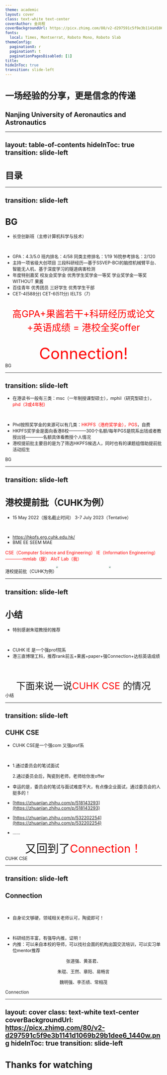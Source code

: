 ```yaml
---
theme: academic
layout: cover
class: text-white text-center
coverAuthor: 金尚程
coverBackgroundUrl: https://picx.zhimg.com/80/v2-d297591c5f9e3b1141d1069b29b1dee6_1440w.png
fonts:
  local: Times, Montserrat, Roboto Mono, Roboto Slab
themeConfig:
  paginationX: r
  paginationY: t
  paginationPagesDisabled: [1]
title: 
hideInToc: true
transition: slide-left
---
```


# 一场经验的分享，更是信念的传递
## Nanjing University of Aeronautics and Astronautics


---
layout: table-of-contents
hideInToc: true
transition: slide-left
---
# 目录

---
transition: slide-left
---


# BG

- 长空创新班（主修计算机科学与技术）
<br>


- GPA：4.3/5.0    班内排名：4/58   同类主修排名：1/19  16院参考排名：2/120
- 主持一项省级大创项目   三段科研经历—基于SSVEP-BCI的脑控机械臂平台、智能无人机、基于深度学习的隧道病害检测
- 年度特别嘉奖      校友会奖学金     优秀学生奖学金一等奖     学业奖学金一等奖    WITHOUT 果酱
- 百佳青年     优秀团员     三好学生    优秀学生干部
- CET-4(588分)    CET-6(511分)    IELTS（7）

<br>

<div style="color:red;font-size:30px;" align="center">
高GPA+果酱若干+科研经历或论文+英语成绩 = 港校全奖offer
</div>

<br>
<br>


<div style="color:red;font-size:50px;" align="center">
Connection!
</div>

<Footnotes separator>
    <Footnote>BG</Footnote>
</Footnotes>

---
transition: slide-left
---

- 在港读书一般有三类：msc（一年制授课型硕士），mphil（研究型硕士），<span style="color:red;">phd（3或4年制）</span>
<br>

- Phd按照奖学金的来源可以有几类：<span style="color:red;">HKPFS（港府奖学金），PGS</span>，自费
- HKPFS奖学金是面向香港8校————300个名额/每年PGS是院系出钱或者教授出钱————名额具体看教授个人情况
- 港校提前批主要目的是为了筛选HKPFS候选人，同时也有的课题组借助提前批活动招生


<Footnotes separator>
    <Footnote>BG</Footnote>
</Footnotes>

---
transition: slide-left
---

# 港校提前批（CUHK为例）

- 15 May 2022（报名截止时间）         3-7 July 2023（Tentative） 
<br>

- https://hkpfs.erg.cuhk.edu.hk/
- BME EE SEEM MAE 

<span style="color:red;">CSE（Computer Science and Engineering） 
IE（Information Engineering）————mmlab（膜）  AIoT Lab（我）</span>

<div style="display:flex;justify-content: space-evenly;">
<div align="center">
   <img src="https://picx.zhimg.com/80/v2-1f9705415fdc3620c12440384c96e55e_1440w.png" style="zoom:40%;"/>
</div>
<div align="center">
   <img src="https://pica.zhimg.com/80/v2-98f00c50bc8e9bf54f6ed9cea353bab0_1440w.png" style="zoom:40%;"/>
</div>
</div>

<Footnotes separator>
    <Footnote>港校提前批（CUHK为例）</Footnote>
</Footnotes>

---
transition: slide-left
---

# 小结

- 特别感谢朱琨教授的推荐
<br>

- CUHK IE 是一个强prof院系
- 港三直博理工科，推荐rank前五+果酱+paper+强Connection+达标英语成绩

<br><br>

<div align="center" style="font-size:30px;">
下面来说一说<span style="color:red;">CUHK CSE
</span>的情况
</div>


<Footnotes separator>
    <Footnote>小结</Footnote>
</Footnotes>

---
transition: slide-left
---

## CUHK CSE

- CUHK CSE是一个强com 又强prof系
<br>

- 
    1.通过委员会的笔试面试

    2.通过委员会后，陶瓷到老师，老师给你发offer
- 幸运的是，委员会的笔试与面试难度不大，有点像企业面试，通过委员会的人挺多的！

- [https://zhuanlan.zhihu.com/p/518143293](https://zhuanlan.zhihu.com/p/518143293)
- [https://zhuanlan.zhihu.com/p/532202254](https://zhuanlan.zhihu.com/p/532202254)
- ……


<div align="center" style="font-size:36px;">
又回到了<span style="color:red;">Connection！
</span>
</div>

<Footnotes separator>
    <Footnote>CUHK CSE</Footnote>
</Footnotes>

---
transition: slide-left
---

## Connection

<br>

- 自身论文够硬，领域相关老师认可，陶瓷即可！
<br>

- 科研经历丰富，有强导内推，证明！
- 内推：可以来自本校的导师，可以找社会面的机构出国交流培训，可以实习单位mentor推荐

<div align="center">


张道强、黄圣君、

朱琨、王然、章阳、易畅言

魏明强、李丕绩、常相茂

</div>


<Footnotes separator>
    <Footnote>Connection</Footnote>
</Footnotes>




---
layout: cover
class: text-white text-center
coverBackgroundUrl: https://picx.zhimg.com/80/v2-d297591c5f9e3b1141d1069b29b1dee6_1440w.png
hideInToc: true
transition: slide-left
---
 # Thanks for watching